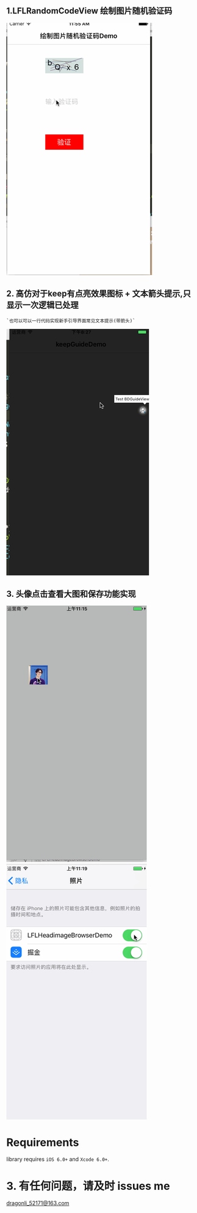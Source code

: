 

## 1.LFLRandomCodeView 绘制图片随机验证码
![效果图](./LFLRandomCodeView/1.gif)
## 2. 高仿对于keep有点亮效果图标 + 文本箭头提示,只显示一次逻辑已处理 
	`也可以可以一行代码实现新手引导界面常见文本提示(带箭头)`
![效果图](./KeepGuide/1.gif)    
	

## 3. 头像点击查看大图和保存功能实现

![示意图1](./LFLHeadimageBrowserDemo/savepic.gif)
![示意图2](./LFLHeadimageBrowserDemo/NOpermission.gif)

Requirements
==============
library requires `iOS 6.0+` and `Xcode 6.0+`.


# 3. 有任何问题，请及时 issues me 
 <dragonli_52171@163.com>   